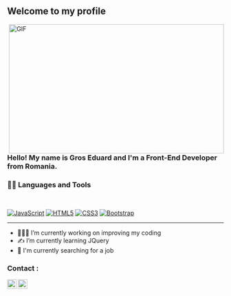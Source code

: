 
    
## Welcome to my profile



  <img align="right" alt="GIF" width="500px" height="300px" src="https://c.tenor.com/OL1Tft1hOIIAAAAd/coding-typing.gif"/>
    
  ### Hello! My name is Gros Eduard and I'm a Front-End Developer from Romania.
### 👨‍💻 Languages and Tools

<br />

[![JavaScript](https://img.shields.io/badge/-JavaScript-black?style=flat&logo=javascript&link=https://github.com/gedi234)](https://github.com/gedi234) 
[![HTML5](https://img.shields.io/badge/-HTML5-E34F26?style=flat&logo=html5&logoColor=white&link=https://github.com/gedi234)](https://github.com/gedi234) 
[![CSS3](https://img.shields.io/badge/-CSS3-1572B6?style=flat&logo=css3&link=https://github.com/gedi234)](https://github.com/gedi234) 
[![Bootstrap](https://img.shields.io/badge/-Bootstrap-563D7C?style=flat&logo=bootstrap&link=https://github.com/gedi234)](https://github.com/gedi234) 

<hr>
<ul>
  <li>👨🏽‍💻 I’m currently working on improving my coding </li>
  <li>✍️ I’m currently learning JQuery </li>
    <li>🔎 I'm currently searching for a job </li>
  </ul>


### Contact :
<a href="https://www.linkedin.com/in/eduard-gros-a914371ab/">
  <img align="left" alt="Gros Eduard" width="22px" src="https://cdn.jsdelivr.net/npm/simple-icons@v3/icons/linkedin.svg" />
</a>
<a href="https://www.instagram.com/groseduard/">
  <img align="left" alt="Gros Eduard" width="22px" src="https://cdn.jsdelivr.net/npm/simple-icons@v3/icons/instagram.svg" />
</a>

 

